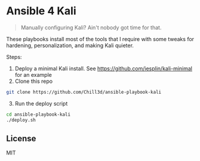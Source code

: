 # Ansible 4 Kali
>  Manually configuring Kali? Ain't nobody got time for that.

These playbooks install most of the tools that I require with some tweaks for hardening, personalization, and making Kali quieter.

Steps:
1. Deploy a minimal Kali install. See https://github.com/iesplin/kali-minimal for an example
2. Clone this repo 
```bash
git clone https://github.com/Chill3d/ansible-playbook-kali
```
3. Run the deploy script
```bash
cd ansible-playbook-kali
./deploy.sh
```

License
-------

MIT
